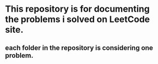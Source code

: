 # This repository is for documenting the problems i solved on LeetCode site. 
## each folder in the repository is considering one problem. 
